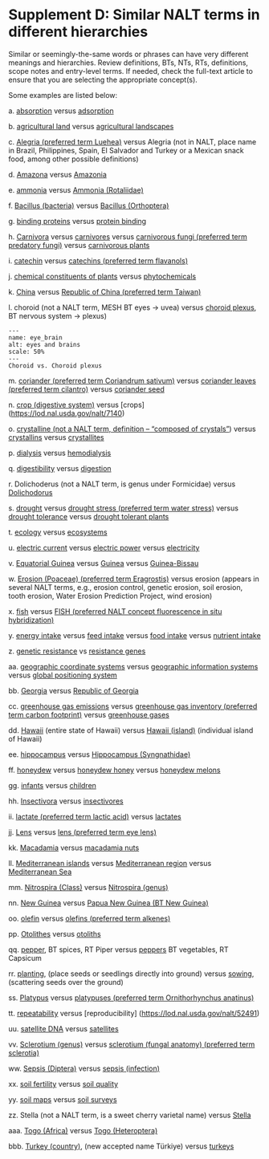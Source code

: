 # Supplement D: Similar NALT terms in different hierarchies

Similar or seemingly-the-same words or phrases can have very different meanings and hierarchies. Review definitions, BTs, NTs, RTs, definitions, scope notes and entry-level terms. If needed, check the full-text article to ensure that you are selecting the appropriate concept(s). 

Some examples are listed below:

a.	[absorption](https://lod.nal.usda.gov/nalt/1836) versus [adsorption](https://lod.nal.usda.gov/nalt/4377) 

b.	[agricultural land](https://lod.nal.usda.gov/nalt/5367) versus [agricultural landscapes](https://lod.nal.usda.gov/nalt/209493)

c.	[Alegria (preferred term Luehea)](https://lod.nal.usda.gov/nalt/50709) versus Alegria (not in NALT, place name in Brazil, Philippines, Spain, El Salvador and Turkey or a Mexican snack food, among other possible definitions)

d.	[Amazona](https://lod.nal.usda.gov/nalt/7408) versus [Amazonia](https://lod.nal.usda.gov/nalt/667)

e.	[ammonia](https://lod.nal.usda.gov/nalt/7925) versus [Ammonia (Rotaliidae)](https://lod.nal.usda.gov/nalt/286221)

f.	[Bacillus (bacteria)](https://lod.nal.usda.gov/nalt/14481) versus [Bacillus (Orthoptera)](https://lod.nal.usda.gov/nalt/14591)

g.	[binding proteins](https://lod.nal.usda.gov/nalt/878) versus [protein binding](https://lod.nal.usda.gov/nalt/17200)

h.	[Carnivora](https://lod.nal.usda.gov/nalt/543) versus [carnivores](https://lod.nal.usda.gov/nalt/22577) versus [carnivorous fungi (preferred term predatory fungi)](https://lod.nal.usda.gov/nalt/234477) versus [carnivorous plants](https://lod.nal.usda.gov/nalt/22580) 

i.	[catechin](https://lod.nal.usda.gov/nalt/22962) versus [catechins (preferred term flavanols)](https://lod.nal.usda.gov/nalt/6148)

j.	[chemical constituents of plants](https://lod.nal.usda.gov/nalt/10478) versus [phytochemicals](https://lod.nal.usda.gov/nalt/249889)

k.	[China](https://lod.nal.usda.gov/nalt/8937) versus [Republic of China (preferred term Taiwan)](https://lod.nal.usda.gov/nalt/25065)

l.	choroid (not a NALT term, MESH BT eyes -> uvea) versus [choroid plexus](https://lod.nal.usda.gov/nalt/25709), BT nervous system -> plexus)
```{figure} /Figures/eye_brain.png
---
name: eye_brain
alt: eyes and brains
scale: 50%
---
Choroid vs. Choroid plexus
```

m.	[coriander (preferred term Coriandrum sativum)](https://lod.nal.usda.gov/nalt/25112) versus [coriander leaves (preferred term cilantro)](https://lod.nal.usda.gov/nalt/26271) versus [coriander seed](https://lod.nal.usda.gov/nalt/29082)

n.	[crop (digestive system)](https://lod.nal.usda.gov/nalt/30108) versus [crops] (https://lod.nal.usda.gov/nalt/7140)

o.	[crystalline (not a NALT term, definition – “composed of crystals”](https://lod.nal.usda.gov/nalt/185)) versus [crystallins](https://lod.nal.usda.gov/nalt/30454) versus [crystallites](https://lod.nal.usda.gov/nalt/241533)

p.	[dialysis](https://lod.nal.usda.gov/nalt/33042) versus [hemodialysis](https://lod.nal.usda.gov/nalt/45093)

q.	[digestibility](https://lod.nal.usda.gov/nalt/33529) versus [digestion](https://lod.nal.usda.gov/nalt/23533) 

r.	Dolichoderus (not a NALT term, is genus under Formicidae) versus [Dolichodorus](https://lod.nal.usda.gov/nalt/34304) 

s.	[drought](https://lod.nal.usda.gov/nalt/33990) versus [drought stress (preferred term water stress)](https://lod.nal.usda.gov/nalt/1733) versus [drought tolerance](https://lod.nal.usda.gov/nalt/137) versus [drought tolerant plants](https://lod.nal.usda.gov/nalt/334680) 

t.	[ecology](https://lod.nal.usda.gov/nalt/352) versus [ecosystems](https://lod.nal.usda.gov/nalt/5579) 

u.	[electric current](https://lod.nal.usda.gov/nalt/36152) versus [electric power](https://lod.nal.usda.gov/nalt/36167) versus [electricity](https://lod.nal.usda.gov/nalt/36154)

v.	[Equatorial Guinea](https://lod.nal.usda.gov/nalt/23663) versus [Guinea](https://lod.nal.usda.gov/nalt/44083) versus [Guinea-Bissau](https://lod.nal.usda.gov/nalt/44091) 

w.	[Erosion (Poaceae) (preferred term Eragrostis)](https://lod.nal.usda.gov/nalt/37784) versus erosion (appears in several NALT terms, e.g., erosion control, genetic erosion, soil erosion, tooth erosion, Water Erosion Prediction Project, wind erosion) 

x.	[fish](https://lod.nal.usda.gov/nalt/845) versus [FISH (preferred NALT concept fluorescence in situ hybridization)](https://lod.nal.usda.gov/nalt/40326)

y.	[energy intake](https://lod.nal.usda.gov/nalt/21413) versus [feed intake](https://lod.nal.usda.gov/nalt/9326) versus [food intake](https://lod.nal.usda.gov/nalt/11272) versus [nutrient intake](https://lod.nal.usda.gov/nalt/22201)

z.	[genetic resistance](https://lod.nal.usda.gov/nalt/17455) vs [resistance genes](https://lod.nal.usda.gov/nalt/298919) 

aa.	[geographic coordinate systems](https://lod.nal.usda.gov/nalt/68453) versus [geographic information systems](https://lod.nal.usda.gov/nalt/35111) versus [global positioning system](https://lod.nal.usda.gov/nalt/42766)

bb.	[Georgia](https://lod.nal.usda.gov/nalt/42790) versus [Republic of Georgia](https://lod.nal.usda.gov/nalt/42792)

cc.	[greenhouse gas emissions](https://lod.nal.usda.gov/nalt/137757) versus [greenhouse gas inventory  (preferred term carbon footprint)](https://lod.nal.usda.gov/nalt/137772) versus [greenhouse gases](https://lod.nal.usda.gov/nalt/5847)

dd.	[Hawaii](https://lod.nal.usda.gov/nalt/44698) (entire state of Hawaii) versus [Hawaii (island)](https://lod.nal.usda.gov/nalt/104978) (individual island of Hawaii)

ee.	[hippocampus](https://lod.nal.usda.gov/nalt/19223) versus [Hippocampus (Syngnathidae)](https://lod.nal.usda.gov/nalt/45581)

ff.	[honeydew](https://lod.nal.usda.gov/nalt/38867) versus [honeydew honey](https://lod.nal.usda.gov/nalt/326126) versus [honeydew melons](https://lod.nal.usda.gov/nalt/30536)

gg.	[infants](https://lod.nal.usda.gov/nalt/791) versus [children](https://lod.nal.usda.gov/nalt/797) 

hh.	[Insectivora](https://lod.nal.usda.gov/nalt/548) versus [insectivores](https://lod.nal.usda.gov/nalt/45469)

ii.	[lactate (preferred term lactic acid)](https://lod.nal.usda.gov/nalt/48736) versus [lactates](https://lod.nal.usda.gov/nalt/7970) 

jj.	[Lens](https://lod.nal.usda.gov/nalt/39086) versus [lens (preferred term eye lens)](https://lod.nal.usda.gov/nalt/38989)

kk.	[Macadamia](https://lod.nal.usda.gov/nalt/50983) versus [macadamia nuts](https://lod.nal.usda.gov/nalt/50987)

ll.	[Mediterranean islands](https://lod.nal.usda.gov/nalt/15622) versus [Mediterranean region](https://lod.nal.usda.gov/nalt/684) versus [Mediterranean Sea](https://lod.nal.usda.gov/nalt/652)

mm.	[Nitrospira (Class)](https://lod.nal.usda.gov/nalt/288554) versus [Nitrospira (genus)](https://lod.nal.usda.gov/nalt/54929)

nn.	[New Guinea](https://lod.nal.usda.gov/nalt/13935) versus [Papua New Guinea (BT New Guinea)](https://lod.nal.usda.gov/nalt/17628) 

oo.	[olefin](https://lod.nal.usda.gov/nalt/6487) versus [olefins (preferred term alkenes)](https://lod.nal.usda.gov/nalt/6483) 

pp.	[Otolithes](https://lod.nal.usda.gov/nalt/242885) versus [otoliths](https://lod.nal.usda.gov/nalt/191711) 

qq.	[pepper](https://lod.nal.usda.gov/nalt/17794), BT spices, RT Piper versus [peppers](https://lod.nal.usda.gov/nalt/22078) BT vegetables, RT Capsicum

rr.	[planting](https://lod.nal.usda.gov/nalt/58546), (place seeds or seedlings directly into ground) versus [sowing](https://lod.nal.usda.gov/nalt/33957), (scattering seeds over the ground)

ss.	[Platypus](https://lod.nal.usda.gov/nalt/58772) versus [platypuses (preferred term Ornithorhynchus anatinus)](https://lod.nal.usda.gov/nalt/285500)

tt.	[repeatability](https://lod.nal.usda.gov/nalt/138146) versus [reproducibility] (https://lod.nal.usda.gov/nalt/52491)  

uu.	[satellite DNA](https://lod.nal.usda.gov/nalt/34245) versus [satellites](https://lod.nal.usda.gov/nalt/28267)

vv.	[Sclerotium (genus)](https://lod.nal.usda.gov/nalt/5229) versus [sclerotium (fungal anatomy) (preferred term sclerotia)](https://lod.nal.usda.gov/nalt/41783) 

ww.	[Sepsis (Diptera)](https://lod.nal.usda.gov/nalt/62869) versus [sepsis (infection)](https://lod.nal.usda.gov/nalt/47228)

xx.	[soil fertility](https://lod.nal.usda.gov/nalt/968) versus [soil quality](https://lod.nal.usda.gov/nalt/35826)

yy.	[soil maps](https://lod.nal.usda.gov/nalt/225108) versus [soil surveys](https://lod.nal.usda.gov/nalt/63437)

zz.	Stella (not a NALT term, is a sweet cherry varietal name) versus [Stella](https://lod.nal.usda.gov/nalt/2466)

aaa.	[Togo (Africa)](https://lod.nal.usda.gov/nalt/66108) versus [Togo (Heteroptera)](https://lod.nal.usda.gov/nalt/61488)

bbb.	[Turkey (country)](https://lod.nal.usda.gov/nalt/15650), (new accepted name Türkiye)  versus [turkeys](https://lod.nal.usda.gov/nalt/51987)
